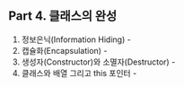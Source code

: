 ## Part 4. 클래스의 완성
1) 정보은닉(Information Hiding) -
2) 캡슐화(Encapsulation) -
3) 생성자(Constructor)와 소멸자(Destructor) -
4) 클래스와 배열 그리고 this 포인터 -
